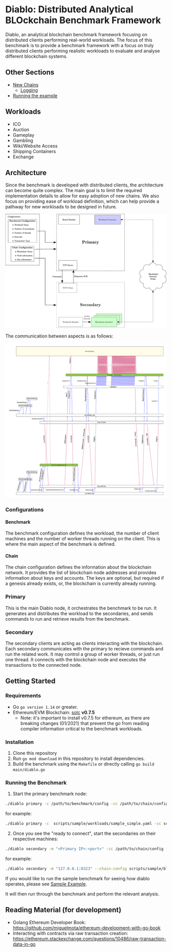 # Diablo: Distributed Analytical BLOckchain Benchmark Framework

Diablo, an analytical blockchain benchmark framework focusing on distributed clients performing real-world workloads. The focus of this benchmark is to provide a benchmark framework with a focus on truly distributed clients performing realistic workloads to evaluate and analyse different blockchain systems.

## Other Sections

* [New Chains](docs/new-chains.md)
    * [Logging](docs/logging.md)
* [Running the example](docs/sample-example.md)

## Workloads

* ICO
* Auction
* Gameplay
* Gambling
* Wiki/Website Access
* Shipping Containers
* Exchange

## Architecture

Since the benchmark is developed with distributed clients, the architecture can become quite complex. The main goal is to limit the required implementation details to allow for easy adoption of new chains. We also focus on providing ease of workload definition, which can help provide a pathway for new workloads to be designed in future.

![docs/architecture](docs/architecture.jpg)


The communication between aspects is as follows:

![docs/communication](docs/communication.jpg)

### Configurations

#### Benchmark

The benchmark configuration defines the workload, the number of client machines and the number of worker threads running on the client. This is where the main aspect of the benchmark is defined.

#### Chain

The chain configuration defines the information about the blockchain network. It provides the list of blockchain node addresses and provides information about keys and accounts. The keys are optional, but required if a genesis already exists, or, the blockchain is currently already running.

### Primary

This is the main Diablo node, it orchestrates the benchmark to be run. It generates and distributes the workload to the secondaries, and sends commands to run and retrieve results from the benchmark.

### Secondary

The secondary clients are acting as clients interacting with the blockchain. Each secondary communicates with the primary to recieve commands and run the related work. It may control a group of worker threads, or just run one thread. It connects with the blockchain node and executes the transactions to the connected node.

## Getting Started

### Requirements

* Go `go version 1.14` or greater.
* Ethereum/EVM Blockchain: [solc](https://docs.soliditylang.org/en/v0.8.0/installing-solidity.html) **v0.7.5**
    * Note: it's important to install v0.7.5 for ethereum, as there are breaking changes (01/2021) that prevent the go from reading compiler information critical to the benchmark workloads.


### Installation

1. Clone this repository
2. Run `go mod download` in this repository to install dependencies.
3. Build the benchmark using the `Makefile` or directly calling ``go build main/diablo.go``

### Running the Benchmark

1. Start the primary benchmark node:
```sh
./diablo primary -c /path/to/benchmark/config -cc /path/to/chain/config -a "<listen_address>:<port>"
```
for example:
```sh
./diablo primary -c  scripts/sample/workloads/sample_simple.yaml -cc scripts/sample/blockchain-configs/ganache-basic-accounts.yaml -a "0.0.0.0:8323"
```

2. Once you see the "ready to connect", start the secondaries on their respective machines:
```sh
./diablo secondary -m "<Primary IP>:<port>" -cc /path/to/chain/config -c /path/to/config
```
for example:
```sh
./diablo secondary -m "127.0.0.1:8323" --chain-config scripts/sample/blockchain-configs/ganache-basic-accounts.yaml --config scripts/sample/workloads/sample-simple.yaml
```

If you would like to run the sample benchmark for seeing how diablo operates, please see [Sample Example](docs/sample-example.md).

It will then run through the benchmark and perform the relevant analysis.

## Reading Material (for development)

* Golang Ethereum Developer Book: https://github.com/miguelmota/ethereum-development-with-go-book
* Interacting with contracts via raw transaction creation: https://ethereum.stackexchange.com/questions/10486/raw-transaction-data-in-go
